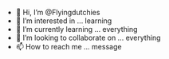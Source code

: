 - 👋 Hi, I’m @Flyingdutchies
- 👀 I’m interested in ... learning
- 🌱 I’m currently learning ... everything
- 💞️ I’m looking to collaborate on ... everything
- 📫 How to reach me ... message

<!---
Flyingdutchies/Flyingdutchies is a ✨ special ✨ repository because its `README.md` (this file) appears on your GitHub profile.
You can click the Preview link to take a look at your changes.
--->
